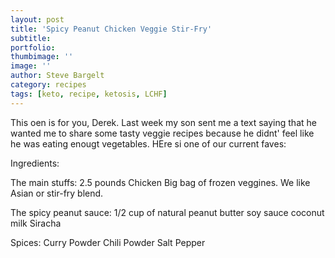 ```yaml
---
layout: post
title: 'Spicy Peanut Chicken Veggie Stir-Fry'
subtitle: 
portfolio:  
thumbimage: ''
image: ''
author: Steve Bargelt
category: recipes
tags: [keto, recipe, ketosis, LCHF]
---
```

This oen is for you, Derek. Last week my son sent me a text saying that he wanted me to share some tasty veggie recipes because he didnt' feel like he was eating enougt vegetables. HEre si one of our current faves:

Ingredients: 

The main stuffs:
2.5 pounds Chicken
Big bag of frozen veggines. We like Asian or stir-fry blend.

The spicy peanut sauce:
1/2 cup of natural peanut butter 
soy sauce
coconut milk
Siracha

Spices:
Curry Powder
Chili Powder
Salt 
Pepper


